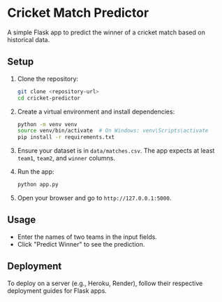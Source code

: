 # Cricket Match Predictor

A simple Flask app to predict the winner of a cricket match based on historical data.

## Setup

1. Clone the repository:
   ```bash
   git clone <repository-url>
   cd cricket-predictor
   ```

2. Create a virtual environment and install dependencies:
   ```bash
   python -m venv venv
   source venv/bin/activate  # On Windows: venv\Scripts\activate
   pip install -r requirements.txt
   ```

3. Ensure your dataset is in `data/matches.csv`. The app expects at least `team1`, `team2`, and `winner` columns.

4. Run the app:
   ```bash
   python app.py
   ```

5. Open your browser and go to `http://127.0.0.1:5000`.

## Usage

- Enter the names of two teams in the input fields.
- Click "Predict Winner" to see the prediction.

## Deployment

To deploy on a server (e.g., Heroku, Render), follow their respective deployment guides for Flask apps.